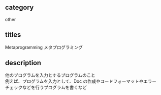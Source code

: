 ## category

other

## titles

Metaprogramming
メタプログラミング

## description

他のプログラムを入力とするプログラムのこと  
例えば、プログラムを入力として、Doc の作成やコードフォーマットやエラーチェックなどを行うプログラムを書くなど
